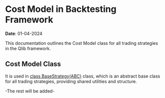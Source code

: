 # Cost Model in Backtesting Framework

**Date**: 01-04-2024  

This documentation outlines the Cost Model class for all trading strategies in the Qlib framework.

## Cost Model Class

It is used in [class BaseStrategy(ABC)](/doc/engine/base_class) class, which is an abstract base class for all trading strategies, providing shared utilities and structure.

-The rest will be added-